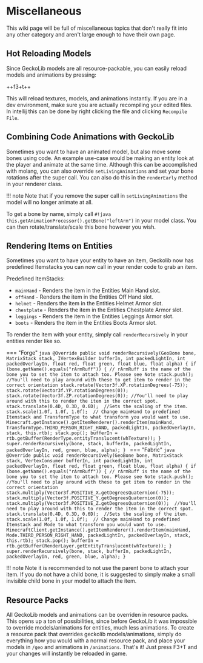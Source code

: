 # Miscellaneous
This wiki page will be full of miscellaneous topics that don't really fit into any other category and aren't large enough to have their own page.

## Hot Reloading Models
Since GeckoLib models are all resource-packable, you can easily reload models and animations by pressing:

++f3+t++

This will reload textures, models, and animations instantly. If you are in a dev environment, make sure you are actually recompiling your edited files. In intellij this can be done by right clicking the file and clicking `Recompile File`.

## Combining Code Animations with GeckoLib
Sometimes you want to have an animated model, but also move some bones using code. An example use-case would be making an entity look at the player and animate at the same time. Although this can be accomplished with molang, you can also override `setLivingAnimations` and set your bone rotations after the super call. You can also do this in the `renderEarly` method in your renderer class.

!!! note
    Note that if you remove the super call in `setLivingAnimations` the model will no longer animate at all. 

To get a bone by name, simply call `#!java this.getAnimationProcessor().getBone("leftArm")` in your model class. You can then rotate/translate/scale this bone however you wish.

## Rendering Items on Entities
Sometimes you want to have your entity to have an item, Geckolib now has predefined Itemstacks you can now call in your render code to grab an item. 

Predefined ItemStacks:

 - `mainHand` - Renders the item in the Entities Main Hand slot.
 - `offHand` - Renders the item in the Entities Off Hand slot.
 - `helmet` - Renders the item in the Entities Helmet Armor slot.
 - `chestplate` - Renders the item in the Entities Chestplate Armor slot.
 - `leggings` - Renders the item in the Entities Leggings Armor slot.
 - `boots` - Renders the item in the Entities Boots Armor slot.

To render the item with your entity, simply call `renderRecursively` in your entities render like so.

=== "Forge"
    ```java
	@Override
	public void renderRecursively(GeoBone bone, MatrixStack stack, IVertexBuilder bufferIn, int packedLightIn, int packedOverlayIn, float red, float green, float blue, float alpha) {
		if (bone.getName().equals("rArmRuff")) { // rArmRuff is the name of the bone you to set the item to attach too. Please see Note
			stack.push();
            //You'll need to play around with these to get item to render in the correct orientation
			stack.rotate(Vector3f.XP.rotationDegrees(-75)); 
			stack.rotate(Vector3f.YP.rotationDegrees(0)); 
			stack.rotate(Vector3f.ZP.rotationDegrees(0));
            //You'll need to play around with this to render the item in the correct spot.
			stack.translate(0.4D, 0.3D, 0.6D); 
            //Sets the scaling of the item.
			stack.scale(1.0f, 1.0f, 1.0f); 
            // Change mainHand to predefined Itemstack and TransformType to what transform you would want to use.
			Minecraft.getInstance().getItemRenderer().renderItem(mainHand, TransformType.THIRD_PERSON_RIGHT_HAND, packedLightIn, packedOverlayIn, stack, this.rtb);
			stack.pop();
			bufferIn = rtb.getBuffer(RenderType.entityTranslucent(whTexture));
		}
		super.renderRecursively(bone, stack, bufferIn, packedLightIn, packedOverlayIn, red, green, blue, alpha);
	}
    ```
=== "Fabric"
    ```java
	@Override
	public void renderRecursively(GeoBone bone, MatrixStack stack, VertexConsumer bufferIn, int packedLightIn, int packedOverlayIn, float red, float green, float blue, float alpha) {
		if (bone.getName().equals("rArmRuff")) { // rArmRuff is the name of the bone you to set the item to attach too. Please see Note
			stack.push();
            //You'll need to play around with these to get item to render in the correct orientation
			stack.multiply(Vector3f.POSITIVE_X.getDegreesQuaternion(-75)); 
			stack.multiply(Vector3f.POSITIVE_Y.getDegreesQuaternion(0)); 
			stack.multiply(Vector3f.POSITIVE_Z.getDegreesQuaternion(0)); 
            //You'll need to play around with this to render the item in the correct spot.
			stack.translate(0.4D, 0.3D, 0.6D); 
            //Sets the scaling of the item.
			stack.scale(1.0f, 1.0f, 1.0f); 
            // Change mainHand to predefined Itemstack and Mode to what transform you would want to use.
			MinecraftClient.getInstance().getItemRenderer().renderItem(mainHand, Mode.THIRD_PERSON_RIGHT_HAND, packedLightIn, packedOverlayIn, stack, this.rtb);
			stack.pop();
			bufferIn = rtb.getBuffer(RenderLayer.getEntityTranslucent(whTexture));
		}
		super.renderRecursively(bone, stack, bufferIn, packedLightIn, packedOverlayIn, red, green, blue, alpha);
	}
    ```
    
!!! note
    Note it is recommended to not use the parent bone to attach your item. If you do not have a child bone, it is suggested to simply make a small invisible child bone in your model to attach the item. 

## Resource Packs
All GeckoLib models and animations can be overriden in resource packs. This opens up a ton of possibilities, since before GeckoLib it was impossible to override models/animations for entities, much less animations. To create a resource pack that overrides geckolib models/animations, simply do everything how you would with a normal resource pack, and place your models in `/geo` and animations in `/animations`. That's it! Just press F3+T and your changes will instantly be reloaded in game.
